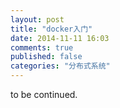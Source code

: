 ```yaml
---
layout: post
title: "docker入门"
date: 2014-11-11 16:03
comments: true
published: false
categories: "分布式系统"
---
```


  to be continued.
